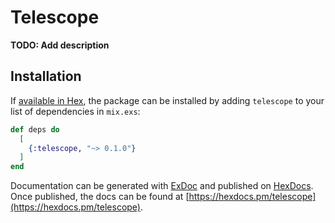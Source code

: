 # Telescope

**TODO: Add description**

## Installation

If [available in Hex](https://hex.pm/docs/publish), the package can be installed
by adding `telescope` to your list of dependencies in `mix.exs`:

```elixir
def deps do
  [
    {:telescope, "~> 0.1.0"}
  ]
end
```

Documentation can be generated with [ExDoc](https://github.com/elixir-lang/ex_doc)
and published on [HexDocs](https://hexdocs.pm). Once published, the docs can
be found at [https://hexdocs.pm/telescope](https://hexdocs.pm/telescope).

